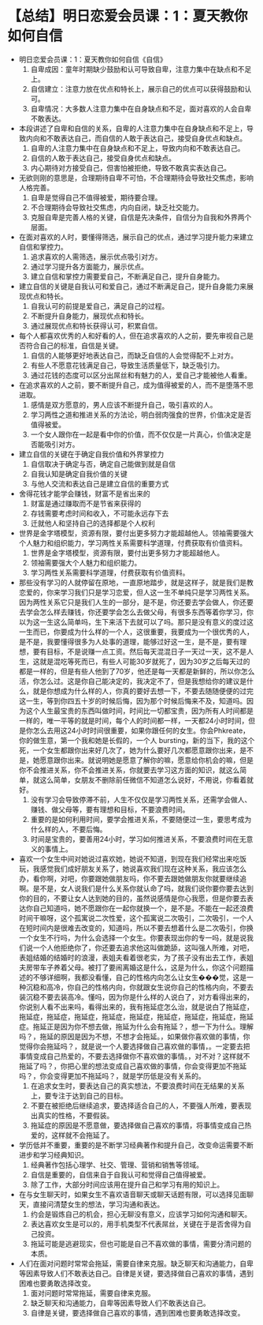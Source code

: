 # 【总结】明日恋爱会员课：1：夏天教你如何自信

-   明日恋爱会员课：1：夏天教你如何自信《自信》
    1.  自卑成因：童年时期缺少鼓励和认可导致自卑，注意力集中在缺点和不足上。
    2.  自信建立：注意力放在优点和特长上，展示自己的优点可以获得鼓励和认可。
    3.  自卑情况：大多数人注意力集中在自身缺点和不足，面对喜欢的人会自卑不敢表达。
-   本段讲述了自卑和自信的关系，自卑的人注意力集中在自身缺点和不足上，导致内向和不敢表达自己，而自信的人敢于表达自己，接受自身优点和缺点。
    1.  自卑的人注意力集中在自身缺点和不足上，导致内向和不敢表达自己。
    2.  自信的人敢于表达自己，接受自身优点和缺点。
    3.  内心期待对方接受自己，但害怕被拒绝，导致不敢真实表达自己。
-   无欲则刚的意思是，合理期待自卑不可怕，不合理期待会导致社交焦虑，影响人格完善。
    1.  自卑是觉得自己不值得被爱，期待要合理。
    2.  不合理期待会导致社交焦虑，内向自闭，缺乏社交能力。
    3.  克服自卑是完善人格的关键，自信是先决条件，自信分为自我和外界两个层面。
-   在面对喜欢的人时，要懂得筛选，展示自己的优点，通过学习提升能力来建立自信和掌控力。
    1.  追求喜欢的人需筛选，展示优点吸引对方。
    2.  通过学习提升各方面能力，展示优点。
    3.  建立自信和掌控力需要爱自己，不断满足自己，提升自身能力。
-   建立自信的关键是自我认可和爱自己，通过不断满足自己，提升自身能力来展现优点和特长。
    1.  自我认可的前提是爱自己，满足自己的过程。
    2.  不断提升自身能力，展现优点和特长。
    3.  通过展现优点和特长获得认可，积累自信。
-   每个人都喜欢优秀的人和好看的人，但在追求喜欢的人之前，要先审视自己是否符合自己的标准，自信是关键。
    1.  自信的人能够更好地表达自己，而缺乏自信的人会觉得配不上对方。
    2.  有些人不愿意花钱满足自己，导致生活质量低下，缺乏吸引力。
    3.  通过花钱的态度可以区分出屌丝和有魅力的人，爱自己才能被他人看重。
-   在追求喜欢的人之前，要不断提升自己，成为值得被爱的人，而不是堕落不思进取。
    1.  感情是双方愿意的，男人应该不断提升自己，吸引喜欢的人。
    2.  学习两性之道和推进关系的方法论，明白弱肉强食的世界，价值决定是否值得被爱。
    3.  一个女人跟你在一起是看中你的价值，而不仅仅是一片真心，价值决定是否能吸引对方。
-   建立自信的关键在于确定自我价值和外界掌控力
    1.  自信取决于确定与否，确定自己能做到就是自信
    2.  自我认知是确定自我价值的关键
    3.  与他人交流和表达自己是建立自信的重要方式
-   舍得花钱才能学会赚钱，财富不是省出来的
    1.  财富是通过赚取而不是节省来获得的
    2.  存钱需要考虑时间和收入，不可能永远存下去
    3.  迁就他人和坚持自己的选择都是个人权利
-   世界是金字塔模型，资源有限，要付出更多努力才能超越他人。领袖需要强大个人魅力和组织能力，学习两性关系需要科学道理，付费获取有价值资料。
    1.  世界是金字塔模型，资源有限，要付出更多努力才能超越他人。
    2.  领袖需要强大个人魅力和组织能力。
    3.  学习两性关系需要科学道理，付费获取有价值资料。
-   那些没有学习的人就停留在原地，一直原地踏步，就是这样子，就是我们是教恋爱的，你来学习我们只是学习恋爱，但人这一生不单纯只是学习两性关系。因为两性关系它只是我们人生的一部分，是不是，你还要去学会做人，你还要去学会怎么样去赚钱，你还要学会怎么去做父母，有很多东西等着你学习，你以为这一生这么简单吗，生下来活下去就可以了吗。那只是没有意义的度过这一生而已，你要成为什么样的一个人，这很重要，我要成为一个很优秀的人，是不是，我要懂得很多为人处事的道理，能够过好这一生，是不是，要有理想，要有目标，不是说赚一点工资。然后每天混混日子一天过一天，这不是人生，这就是混吃等死而已，有些人可能30岁就死了，因为30岁之后每天过的都是一样的，但是有些人他到了70岁，他还是每一天都是新鲜的，所以你怎么活，你怎么过。这是你自己能决定的，我决定不了，但是我想给你的建议是什么，就是你想成为什么样的人，你真的要好去想一下，不要去随随便便的过完这一生，等到你四五十岁的时候后悔，因为那个时候后悔来不及，知道吗。因为这个人生最宝贵的东西叫做时间，时间比一切都宝贵，因为所有人时间都是一样的，唯一平等的就是时间，每个人的时间都一样，一天都24小时时间，但是你怎么去用这24小时时间很重要，如果你跟任何的女生。你会Phkreate，你的做生意，第一个我和她是长假的，一个人 bursting，新的当下，我的这个死，一个女生都跟你出来好几次了，她为什么要好几次都愿意跟你出来，是不是，她愿意跟你出来。就说明她是愿意了解你的嘛，愿意给你机会的嘛，但是你不会推进关系，你不会推进关系，你就要去学习这方面的知识，就这么简单，就这么简单，女朋友不删除前任微信不知道怎么说好，不用说，你看着就好。
    1.  没有学习会导致停滞不前，人生不仅仅是学习两性关系，还需学会做人、赚钱、做父母等，要有理想和目标，不要浪费时间。
    2.  重要的是如何利用时间，要学会推进关系，不要随便过一生，要思考成为什么样的人，不要后悔。
    3.  时间是宝贵的，要善用24小时，学习如何推进关系，不要浪费时间在无意义的事情上。
-   喜欢一个女生中间对她说过喜欢她，她说不知道，到现在我们经常出来吃饭玩，我感觉我们成好朋友关系了，她说喜欢我们现在这种关系，我应该怎么办，看你啊，对吧，你要跟她做朋友吗，你不要去跟她做朋友你就要继续追啊。是不是，女人说我们是什么关系你就认命了吗，就我们说你要你要去达到你的目的，不要让女人达到她的目的，虽然说感情是你心我愿，但是你要去表达你自己知道吗，她不愿跟你在一起你就换一个，是不是。不能在一起还浪费时间干嘛呀，这个孤寓说二次性爱，这个孤寓说二次吸引，二次吸引，一个人在短时间内是很难去改变的，知道吗，所以不要去想着什么是二次吸引，你换一个女生不行吗，为什么会选择一个女生。你要表现出你的专一吗，就是说我们说一个人他拒绝你了，你还要去追求他这叫做跪舔，这叫强人所难，对吧，表姐结婚的结婚时的浪漫，表姐夫看着很老实，为了孩子没有出去工作，表姐夫房带车子养着父母。被打了要闹离婚这是什么，这是为什么，你这个问题描述的不够详细啊，我都没看懂，自己的性格内向怎么让女生���觉，这是一种沉稳和高冷，你自己的性格内向，你就跟女生说你自己的性格内向，不要去装沉稳不要去装高冷。懂吗，因为你是什么样的人说白了，对方看得出来的，你说别人看不出来吗，看得出来的，我有拖延症怎么治，就是说白了拖延症，拖延症，拖延症，拖延症，拖延症，拖延症，拖延症，拖延症，拖延症，拖延症。拖延正是因为你不想去做，拖延为什么会有拖延？，想一下为什么。理解吗？，拖延的原因是因为不想，不想才会拖延。，如果做你喜欢做的事情，你觉得你会拖延吗？，就是说一个人要选择做自己喜欢做的事情，。一定要去把事情变成自己热爱的，不要去选择做你不喜欢做的事情。，对不对？这样就不拖延了吗？，你把心里的想法变成自己喜欢做的事情，你会变得更加不拖延吗？，你会变得更加不拖延吗？，就是学历低是没有关系的。
    1.  在追求女生时，要表达自己的真实想法，不要浪费时间在无结果的关系上，要专注于达到自己的目标。
    2.  不要在被拒绝后继续追求，要选择适合自己的人，不要强人所难，要表现出真实的性格，不要假装。
    3.  拖延症的原因是不愿意做，要选择做自己喜欢的事情，将事情变成自己热爱的，这样就不会拖延了。
-   学历低并不重要，重要的是不断学习经典著作和提升自己，改变命运需要不断进步和学习经典知识。
    1.  经典著作包括心理学、社交、管理、营销和销售等领域。
    2.  自信是重要的，自信来自于自我认可和觉得自己值得被爱。
    3.  除了工作，大部分时间应该用在提升自己和学习有用的知识上。
-   在与女生聊天时，如果女生不喜欢语音聊天或聊天话题有限，可以选择见面聊天，直接问清楚女生的想法，学习沟通和表达。
    1.  约会是锻炼自己的机会，担心无聊没有意义，应该学习如何沟通和聊天。
    2.  表达喜欢女生是可以的，用手机类型不代表屌丝，关键在于是否舍得为自己投资。
    3.  拖延可能是逃避现实，但也可能是自己不喜欢做的事情，需要分清问题的本质。
-   人们在面对问题时常常会拖延，需要自律来克服。缺乏聊天和沟通能力，自卑等因素导致人们不敢表达自己。自律是关键，要选择做自己喜欢的事情，遇到困难也要勇敢选择改变。
    1.  面对问题时常常拖延，需要自律来克服。
    2.  缺乏聊天和沟通能力，自卑等因素导致人们不敢表达自己。
    3.  自律是关键，要选择做自己喜欢的事情，遇到困难也要勇敢选择改变。